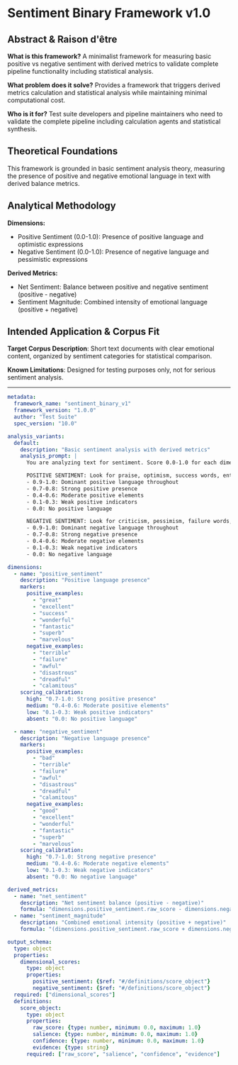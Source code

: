 # Sentiment Binary Framework v1.0

## Abstract & Raison d'être

**What is this framework?**
A minimalist framework for measuring basic positive vs negative sentiment with derived metrics to validate complete pipeline functionality including statistical analysis.

**What problem does it solve?**
Provides a framework that triggers derived metrics calculation and statistical analysis while maintaining minimal computational cost.

**Who is it for?**
Test suite developers and pipeline maintainers who need to validate the complete pipeline including calculation agents and statistical synthesis.

## Theoretical Foundations

This framework is grounded in basic sentiment analysis theory, measuring the presence of positive and negative emotional language in text with derived balance metrics.

## Analytical Methodology

**Dimensions:**
- Positive Sentiment (0.0-1.0): Presence of positive language and optimistic expressions
- Negative Sentiment (0.0-1.0): Presence of negative language and pessimistic expressions

**Derived Metrics:**
- Net Sentiment: Balance between positive and negative sentiment (positive - negative)
- Sentiment Magnitude: Combined intensity of emotional language (positive + negative)

## Intended Application & Corpus Fit

**Target Corpus Description**: Short text documents with clear emotional content, organized by sentiment categories for statistical comparison.

**Known Limitations**: Designed for testing purposes only, not for serious sentiment analysis.

---

```yaml
metadata:
  framework_name: "sentiment_binary_v1"
  framework_version: "1.0.0"
  author: "Test Suite"
  spec_version: "10.0"

analysis_variants:
  default:
    description: "Basic sentiment analysis with derived metrics"
    analysis_prompt: |
      You are analyzing text for sentiment. Score 0.0-1.0 for each dimension.

      POSITIVE SENTIMENT: Look for praise, optimism, success words, enthusiasm
      - 0.9-1.0: Dominant positive language throughout
      - 0.7-0.8: Strong positive presence
      - 0.4-0.6: Moderate positive elements
      - 0.1-0.3: Weak positive indicators
      - 0.0: No positive language

      NEGATIVE SENTIMENT: Look for criticism, pessimism, failure words, despair
      - 0.9-1.0: Dominant negative language throughout
      - 0.7-0.8: Strong negative presence
      - 0.4-0.6: Moderate negative elements
      - 0.1-0.3: Weak negative indicators
      - 0.0: No negative language

dimensions:
  - name: "positive_sentiment"
    description: "Positive language presence"
    markers:
      positive_examples:
        - "great"
        - "excellent"
        - "success"
        - "wonderful"
        - "fantastic"
        - "superb"
        - "marvelous"
      negative_examples:
        - "terrible"
        - "failure"
        - "awful"
        - "disastrous"
        - "dreadful"
        - "calamitous"
    scoring_calibration:
      high: "0.7-1.0: Strong positive presence"
      medium: "0.4-0.6: Moderate positive elements"
      low: "0.1-0.3: Weak positive indicators"
      absent: "0.0: No positive language"

  - name: "negative_sentiment"
    description: "Negative language presence"
    markers:
      positive_examples:
        - "bad"
        - "terrible"
        - "failure"
        - "awful"
        - "disastrous"
        - "dreadful"
        - "calamitous"
      negative_examples:
        - "good"
        - "excellent"
        - "wonderful"
        - "fantastic"
        - "superb"
        - "marvelous"
    scoring_calibration:
      high: "0.7-1.0: Strong negative presence"
      medium: "0.4-0.6: Moderate negative elements"
      low: "0.1-0.3: Weak negative indicators"
      absent: "0.0: No negative language"

derived_metrics:
  - name: "net_sentiment"
    description: "Net sentiment balance (positive - negative)"
    formula: "dimensions.positive_sentiment.raw_score - dimensions.negative_sentiment.raw_score"
  - name: "sentiment_magnitude"
    description: "Combined emotional intensity (positive + negative)"
    formula: "(dimensions.positive_sentiment.raw_score + dimensions.negative_sentiment.raw_score) / 2"

output_schema:
  type: object
  properties:
    dimensional_scores:
      type: object
      properties:
        positive_sentiment: {$ref: "#/definitions/score_object"}
        negative_sentiment: {$ref: "#/definitions/score_object"}
  required: ["dimensional_scores"]
  definitions:
    score_object:
      type: object
      properties:
        raw_score: {type: number, minimum: 0.0, maximum: 1.0}
        salience: {type: number, minimum: 0.0, maximum: 1.0}
        confidence: {type: number, minimum: 0.0, maximum: 1.0}
        evidence: {type: string}
      required: ["raw_score", "salience", "confidence", "evidence"]
```
